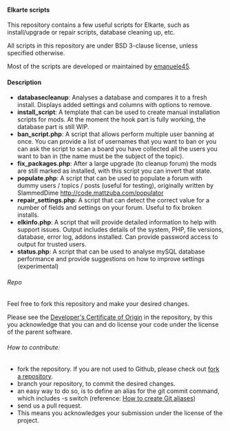 #### Elkarte scripts

This repository contains a few useful scripts for Elkarte, such as install/upgrade or repair scripts, database cleaning up, etc.

All scripts in this repository are under BSD 3-clause license, unless specified otherwise.

Most of the scripts are developed or maintained by [emanuele45](https://github.com/emanuele45).

#### Description

* **databasecleanup**: Analyses a database and compares it to a fresh install.  Displays added settings and columns with options to remove.
* **install_script**: A template that can be used to create manual installation scripts for mods. At the moment the hook part is fully working, the database part is still WIP.
* **ban_script.php**: A script that allows perform multiple user banning at once. You can provide a list of usernames that you want to ban or you can ask the script to scan a board you have collected all the users you want to ban in (the name must be the subject of the topic).
* **fix_packages.php**: After a large upgrade (to cleanup forum) the mods are still marked as installed, with this script you can invert that state.
* **populate.php**: A script that can be used to populate a forum with dummy users / topics / posts (useful for testing), originally written by SlammedDime http://code.mattzuba.com/populator
* **repair_settings.php**: A script that can detect the correct value for a number of fields and settings on your forum.  Useful to fix broken installs.
* **elkinfo.php**: A script that will provide detailed information to help with support issues. Output includes details of the system, PHP, file versions, database, error log, addons installed.  Can provide password access to output for trusted users.
* **status.php**: A script that can be used to analyse mySQL database performance and provide suggestions on how to improve settings (experimental)

###### Repo

Feel free to fork this repository and make your desired changes.

Please see the [Developer's Certificate of Origin](https://github.com/elkarte/tools/blob/master/DCO.txt) in the repository, by this 
you acknowledge that you can and do license your code under the license of the parent software.

###### How to contribute:
* fork the repository. If you are not used to Github, please check out [fork a repository](http://help.github.com/fork-a-repo).
* branch your repository, to commit the desired changes.
 * an easy way to do so, is to define an alias for the git commit command, which includes -s switch (reference: [How to create Git aliases](http://githacks.com/post/1168909216/how-to-create-git-aliases))
* send us a pull request.
 * This means you acknowledges your submission under the license of the project.
